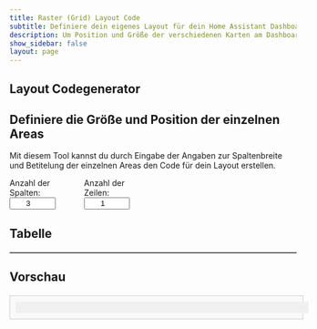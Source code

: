 ```yaml
---
title: Raster (Grid) Layout Code
subtitle: Definiere dein eigenes Layout für dein Home Assistant Dashboard
description: Um Position und Größe der verschiedenen Karten am Dashboard zu konfigurieren, ist grid-layout eine super Möglichkeit
show_sidebar: false
layout: page
---
```


<div class="shb-main-container">
    <div id="shb-custom-alert" style="display: none;">
        <div id="shb-custom-alert-content">
            <h4 id="shb-custom-alert-title"></h4>
            <p id="shb-custom-alert-message"></p>
            <button id="shb-close-alert">OK</button>
        </div>
    </div>
    <section class="content-section">
        <h1 class="shb-main-title">Layout Codegenerator</h1>
        <h2 class="shb-section-title-center">Definiere die Größe und Position der einzelnen Areas</h2>
        <p class="shb-main-description">
            Mit diesem Tool kannst du durch Eingabe der Angaben zur Spaltenbreite und Betitelung der einzelnen Areas den Code für dein Layout erstellen. 
        </p>
        <div class="shb-form-group" style="display: flex;justify-content: flex-start;gap: 30px;flex-direction: row;align-items: center;">
            <div style="display: flex; align-items: flex-start; flex-direction: column; width: 20%;">
                <label for="columns">Anzahl der Spalten:</label>
                <input type="number" id="columns" value="3" min="1" max="12" onchange="updateTable()">
            </div>
            <div style="display: flex; flex-direction: column; align-items: flex-start; width: 20%">
                <label for="rows">Anzahl der Zeilen:</label>
                <input type="number" id="rows" value="1" min="1" max="12" onchange="updateTable()">
            </div>
        </div>
        <h2>Tabelle</h2>
        <div class="shb-styled-table-container" style="width: 100%;">
            <table id="layoutTable" border="1" class="shb-styled-table" style="text-align: center">
                <thead></thead>
                <tbody></tbody>
            </table>
        </div>
        <h2>Vorschau</h2>
        <div id="gridPreviewContainer" class="shb-preview-container">
            <div id="gridPreview" class="shb-grid-preview"></div>
        </div>
    </section>
</div>
<style>
    table {
        width: 100%;
        border-collapse: collapse;
        margin-top: 20px;
    }
    th, td {
        padding: 10px;
        text-align: center;
        border: 1px solid #ccc;
    }
    input {
        width: 80%;
        text-align: center;
    }
    .shb-preview-container {
        width: 100%;
        max-width: 98%;
        margin: 20px auto;
        padding: 10px;
        border: 1px solid #ccc;
        background: #f9f9f9;
    }
    .shb-grid-preview {
        display: grid;
        gap: 1px;
        width: 100%;
        background: #f0f0f0;
        padding: 10px;
    }
    .shb-grid-item {
        background: #ddd;
        padding: 20px;
        text-align: center;
        border: 1px solid #aaa;
    }
</style>

<script>
    document.getElementById("columns").addEventListener("change", function() {
        console.log("Columns input changed to:", this.value);
    });

    document.getElementById("rows").addEventListener("change", function() {
        console.log("Rows input changed to:", this.value);
    });

    function addColumn() {
        console.log("Adding column...");
        let columns = parseInt(document.getElementById("columns").value);
        document.getElementById("columns").value = columns + 1;

        let storedAreas = getStoredAreas(columns);
        let storedWidths = getStoredWidths();

        console.log("Stored Areas before adding column:", storedAreas);
        console.log("Stored Widths before adding column:", storedWidths);

        redistributeColumnWidths(columns + 1, storedWidths);
        updateTable(storedAreas, storedWidths);
    }

    function addRow() {
        console.log("Adding row...");
        let rows = parseInt(document.getElementById("rows").value);
        document.getElementById("rows").value = rows + 1;

        let storedAreas = getStoredAreas();
        let storedWidths = getStoredWidths();

        console.log("Stored Areas before adding row:", storedAreas);
        console.log("Stored Widths before adding row:", storedWidths);

        updateTable(storedAreas, storedWidths);
    }

    function getStoredAreas(columns = parseInt(document.getElementById("columns").value)) {
        const inputs = document.querySelectorAll("#layoutTable tbody input");
        const areas = [];

        inputs.forEach((input, index) => {
            const row = Math.floor(index / columns);
            if (!areas[row]) areas[row] = [];
            areas[row][index % columns] = input.value;
        });

        console.log("Captured Areas:", areas);
        return areas;
    }

    function getStoredWidths() {
        const widths = Array.from(document.querySelectorAll("#layoutTable thead input"), input => input.value);
        console.log("Captured Widths:", widths);
        return widths;
    }

    function redistributeColumnWidths(columns, storedWidths) {
        console.log("Redistributing column widths...");
        let equalWidth = Math.floor(100 / columns);
        let inputs = document.querySelectorAll("#layoutTable thead input");

        if (inputs.length < columns) {
            for (let i = inputs.length; i < columns; i++) {
                let newInput = document.createElement("input");
                newInput.type = "number";
                newInput.min = "1";
                newInput.max = "100";
                newInput.value = storedWidths[i] !== undefined ? storedWidths[i] : equalWidth;
                newInput.oninput = adjustLastColumn;
                let th = document.createElement("th");
                th.appendChild(newInput);
                document.querySelector("#layoutTable thead tr").appendChild(th);
            }
        }

        adjustLastColumn();
    }

    function updateTable(storedAreas = [], storedWidths = []) {
        console.log("Updating table with stored data...");
        let columns = parseInt(document.getElementById("columns").value);
        let rows = parseInt(document.getElementById("rows").value);
        let tableHead = document.querySelector("#layoutTable thead");
        let tableBody = document.querySelector("#layoutTable tbody");

        tableHead.innerHTML = "";
        tableBody.innerHTML = "";

        let headerRow = document.createElement("tr");
        for (let i = 0; i < columns; i++) {
            let th = document.createElement("th");
            let input = document.createElement("input");
            input.type = "number";
            input.min = "1";
            input.max = "100";
            input.value = storedWidths[i] !== undefined ? storedWidths[i] : Math.floor(100 / columns);
            input.oninput = adjustLastColumn;
            th.appendChild(input);
            headerRow.appendChild(th);
        }
        tableHead.appendChild(headerRow);

        adjustLastColumn();

        for (let r = 0; r < rows; r++) {
            let tr = document.createElement("tr");
            for (let c = 0; c < columns; c++) {
                let td = document.createElement("td");
                let input = document.createElement("input");
                input.type = "text";
                input.placeholder = `Area ${r + 1}-${c + 1}`;
                input.value = storedAreas[r]?.[c] || "";
                input.oninput = updatePreview;
                td.appendChild(input);
                tr.appendChild(td);
            }
            tableBody.appendChild(tr);
        }

        updatePreview();
    }

    function adjustLastColumn() {
        console.log("Adjusting last column...");
        let inputs = document.querySelectorAll("#layoutTable thead input");
        let totalWidth = Array.from(inputs).slice(0, -1).reduce((sum, input) => sum + parseInt(input.value || 0), 0);

        let lastInput = inputs[inputs.length - 1];
        if (lastInput) {
            lastInput.value = Math.max(0, 100 - totalWidth);
        }

        updatePreview();
    }

    function updatePreview() {
        console.log("Updating preview...");
        let gridPreview = document.getElementById("gridPreview");
        let inputs = document.querySelectorAll("#layoutTable thead input");
        let areaInputs = document.querySelectorAll("#layoutTable tbody input");
        let columns = parseInt(document.getElementById("columns").value);
        let rows = parseInt(document.getElementById("rows").value);

        gridPreview.style.gridTemplateColumns = Array.from(inputs).map(input => input.value + "%").join(" ");
        gridPreview.style.gridTemplateRows = `repeat(${rows}, auto)`;
        gridPreview.innerHTML = "";

        let areaColors = {};
        let colorPalette = ["#FFCDD2", "#C8E6C9", "#BBDEFB", "#FFF9C4", "#D1C4E9"];
        let colorIndex = 0;

        areaInputs.forEach(input => {
            let div = document.createElement("div");
            div.className = "shb-grid-item";
            div.textContent = input.value || input.placeholder;

            if (input.value) {
                if (!areaColors[input.value]) {
                    areaColors[input.value] = colorPalette[colorIndex % colorPalette.length];
                    colorIndex++;
                }
                div.style.backgroundColor = areaColors[input.value];
            }

            gridPreview.appendChild(div);
        });

        console.log("Preview updated with grid columns:", gridPreview.style.gridTemplateColumns);
    }

    updateTable();
</script>






















